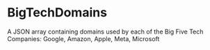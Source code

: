 # BigTechDomains
A JSON array containing domains used by each of the Big Five Tech Companies: Google, Amazon, Apple, Meta, Microsoft

